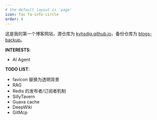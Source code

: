```yaml
---
# the default layout is 'page'
icon: fas fa-info-circle
order: 4
---
```


这是我的第一个博客网站，源仓库为 [kyhsdjq.github.io](https://github.com/kyhsdjq/kyhsdjq.github.io)，备份仓库为 [blogs-backup](https://github.com/kyhsdjq/blogs-backup)。

**INTERESTS**:
- AI Agent

**TODO LIST**:
- favicon 替换为透明背景
- RAG
- Redis 的发布者/订阅者机制
- SillyTavern
- Guava cache
- DeepWiki
- GitMcp
